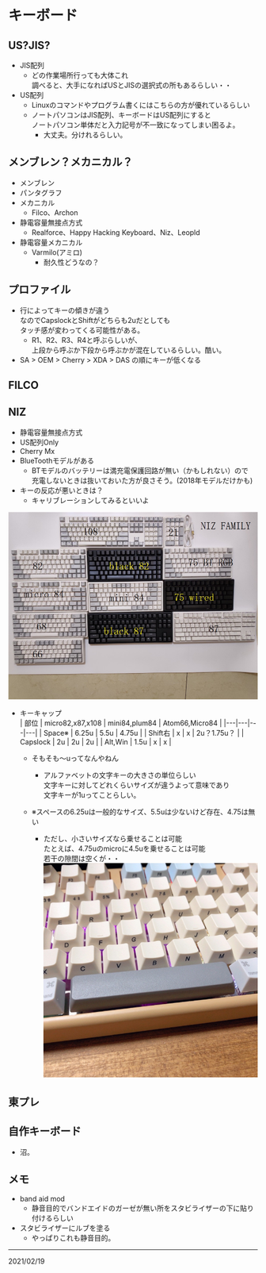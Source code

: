 # キーボード

## US?JIS?
  - JIS配列
    - どの作業場所行っても大体これ  
    調べると、大手になればUSとJISの選択式の所もあるらしい・・
  - US配列
    - Linuxのコマンドやプログラム書くにはこちらの方が優れているらしい
    - ノートパソコンはJIS配列、キーボードはUS配列にすると  
    ノートパソコン単体だと入力記号が不一致になってしまい困るよ。
      - 大丈夫。分けれるらしい。

## メンブレン？メカニカル？
  - メンブレン
  - パンタグラフ
  - メカニカル
    - Filco、Archon
  - 静電容量無接点方式
    - Realforce、Happy Hacking Keyboard、Niz、Leopld
  - 静電容量メカニカル
    - Varmilo(アミロ)
      - 耐久性どうなの？

## プロファイル
  - 行によってキーの傾きが違う  
  なのでCapslockとShiftがどちらも2uだとしても  
  タッチ感が変わってくる可能性がある。
    - R1、R2、R3、R4と呼ぶらしいが、  
    上段から呼ぶか下段から呼ぶかが混在しているらしい。酷い。
  - SA > OEM > Cherry > XDA > DAS の順にキーが低くなる

## FILCO 

## NIZ
  - 静電容量無接点方式 
  - US配列Only
  - Cherry Mx
  - BlueToothモデルがある
    - BTモデルのバッテリーは満充電保護回路が無い（かもしれない）ので  
    充電しないときは抜いておいた方が良さそう。(2018年モデルだけかも)
  - キーの反応が悪いときは？
    - キャリブレーションしてみるといいよ

  ![nizのキーボード](./img/keyboad_niz.jpg)

  - キーキャップ  
    | 部位 | micro82,x87,x108 | mini84,plum84 | Atom66,Micro84 |
    |---|---|---|---|
    | Space※ | 6.25u | 5.5u | 4.75u |
    | Shift右 | x | x | 2u？1.75u？ |
    | Capslock | 2u | 2u | 2u |
    | Alt,Win | 1.5u | x | x |

    - そもそも～uってなんやねん
      - アルファベットの文字キーの大きさの単位らしい  
      文字キーに対してどれくらいサイズが違うよって意味であり  
      文字キーが1uってことらしい。

    - ※スペースの6.25uは一般的なサイズ、5.5uは少ないけど存在、4.75は無い
      - ただし、小さいサイズなら乗せることは可能  
      たとえば、4.75uのmicroに4.5uを乗せることは可能  
      若干の隙間は空くが・・  
      ![4.75uに4.5uを装着](./img/keyboad_niz45u.png)



## 東プレ

## 自作キーボード
  - 沼。

## メモ
  - band aid mod
    - 静音目的でバンドエイドのガーゼが無い所をスタビライザーの下に貼り付けるらしい
  - スタビライザーにルブを塗る
    - やっぱりこれも静音目的。


---
2021/02/19
